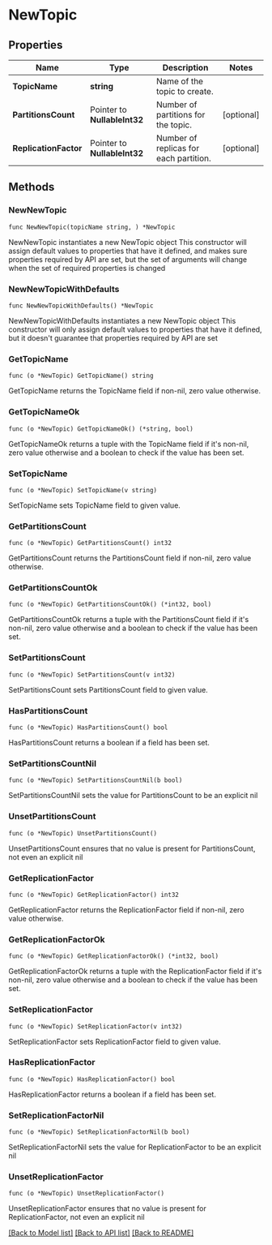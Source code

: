 # NewTopic

## Properties

Name | Type | Description | Notes
------------ | ------------- | ------------- | -------------
**TopicName** | **string** | Name of the topic to create. | 
**PartitionsCount** | Pointer to **NullableInt32** | Number of partitions for the topic. | [optional] 
**ReplicationFactor** | Pointer to **NullableInt32** | Number of replicas for each partition. | [optional] 

## Methods

### NewNewTopic

`func NewNewTopic(topicName string, ) *NewTopic`

NewNewTopic instantiates a new NewTopic object
This constructor will assign default values to properties that have it defined,
and makes sure properties required by API are set, but the set of arguments
will change when the set of required properties is changed

### NewNewTopicWithDefaults

`func NewNewTopicWithDefaults() *NewTopic`

NewNewTopicWithDefaults instantiates a new NewTopic object
This constructor will only assign default values to properties that have it defined,
but it doesn't guarantee that properties required by API are set

### GetTopicName

`func (o *NewTopic) GetTopicName() string`

GetTopicName returns the TopicName field if non-nil, zero value otherwise.

### GetTopicNameOk

`func (o *NewTopic) GetTopicNameOk() (*string, bool)`

GetTopicNameOk returns a tuple with the TopicName field if it's non-nil, zero value otherwise
and a boolean to check if the value has been set.

### SetTopicName

`func (o *NewTopic) SetTopicName(v string)`

SetTopicName sets TopicName field to given value.


### GetPartitionsCount

`func (o *NewTopic) GetPartitionsCount() int32`

GetPartitionsCount returns the PartitionsCount field if non-nil, zero value otherwise.

### GetPartitionsCountOk

`func (o *NewTopic) GetPartitionsCountOk() (*int32, bool)`

GetPartitionsCountOk returns a tuple with the PartitionsCount field if it's non-nil, zero value otherwise
and a boolean to check if the value has been set.

### SetPartitionsCount

`func (o *NewTopic) SetPartitionsCount(v int32)`

SetPartitionsCount sets PartitionsCount field to given value.

### HasPartitionsCount

`func (o *NewTopic) HasPartitionsCount() bool`

HasPartitionsCount returns a boolean if a field has been set.

### SetPartitionsCountNil

`func (o *NewTopic) SetPartitionsCountNil(b bool)`

 SetPartitionsCountNil sets the value for PartitionsCount to be an explicit nil

### UnsetPartitionsCount
`func (o *NewTopic) UnsetPartitionsCount()`

UnsetPartitionsCount ensures that no value is present for PartitionsCount, not even an explicit nil
### GetReplicationFactor

`func (o *NewTopic) GetReplicationFactor() int32`

GetReplicationFactor returns the ReplicationFactor field if non-nil, zero value otherwise.

### GetReplicationFactorOk

`func (o *NewTopic) GetReplicationFactorOk() (*int32, bool)`

GetReplicationFactorOk returns a tuple with the ReplicationFactor field if it's non-nil, zero value otherwise
and a boolean to check if the value has been set.

### SetReplicationFactor

`func (o *NewTopic) SetReplicationFactor(v int32)`

SetReplicationFactor sets ReplicationFactor field to given value.

### HasReplicationFactor

`func (o *NewTopic) HasReplicationFactor() bool`

HasReplicationFactor returns a boolean if a field has been set.

### SetReplicationFactorNil

`func (o *NewTopic) SetReplicationFactorNil(b bool)`

 SetReplicationFactorNil sets the value for ReplicationFactor to be an explicit nil

### UnsetReplicationFactor
`func (o *NewTopic) UnsetReplicationFactor()`

UnsetReplicationFactor ensures that no value is present for ReplicationFactor, not even an explicit nil

[[Back to Model list]](../README.md#documentation-for-models) [[Back to API list]](../README.md#documentation-for-api-endpoints) [[Back to README]](../README.md)



